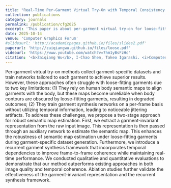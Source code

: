 ```yaml
---
title: "Real-Time Per-Garment Virtual Try-On with Temporal Consistency for Loose-Fitting Garments"
collection: publications
category: journals
permalink: /publication/cfg2025
excerpt: 'This paper is about per-garment virtual try-on for loose-fitting garments.'
date: 2025-10-14
venue: 'Computer Graphics Forum'
#slidesurl: 'http://academicpages.github.io/files/slides2.pdf'
paperurl: 'http://zaiqiangwu.github.io/files/loose.pdf'
videourl: 'https://www.youtube.com/watch?v=7hm1yBsFzHc'
citation: '<b>Zaiqiang Wu</b>, I-Chao Shen, Takeo Igarashi. <i>Computer Graphics Forum</i>. <b>Pacific Graphics 2025</b>.'
---
```


Per-garment virtual try-on methods collect garment-specific datasets and train networks tailored to each garment to achieve superior results. However, these approaches often struggle with loose-fitting garments due to two key limitations: (1) They rely on human body semantic maps to align garments with the body, but these maps become unreliable when body contours are obscured by loose-fitting garments, resulting in degraded outcomes; (2) They train garment synthesis networks on a per-frame basis without utilizing temporal information, leading to noticeable jittering artifacts. To address these challenges, we propose a two-stage approach for robust semantic map estimation. First, we extract a garment-invariant representation from the raw input image. This representation is then passed through an auxiliary network to estimate the semantic map. This enhances the robustness of semantic map estimation under loose-fitting garments during garment-specific dataset generation. Furthermore, we introduce a recurrent garment synthesis framework that incorporates temporal dependencies to improve frame-to-frame coherence while maintaining real-time performance. We conducted qualitative and quantitative evaluations to demonstrate that our method outperforms existing approaches in both image quality and temporal coherence. Ablation studies further validate the effectiveness of the garment-invariant representation and the recurrent synthesis framework.